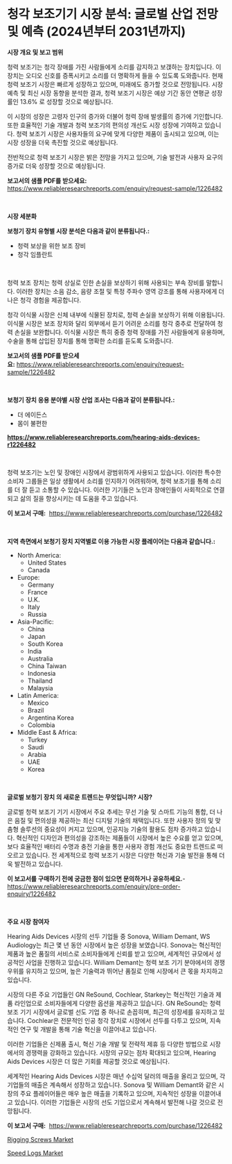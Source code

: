 <p><h1>청각 보조기기 시장 분석: 글로벌 산업 전망 및 예측 (2024년부터 2031년까지)</h1></p><p><strong>시장 개요 및 보고 범위</strong></p>
<p><p>청력 보조기는 청각 장애를 가진 사람들에게 소리를 감지하고 보갡하는 장치입니다. 이 장치는 오디오 신호를 증폭시키고 소리를 더 명확하게 들을 수 있도록 도와줍니다. 현재 청력 보조기 시장은 빠르게 성장하고 있으며, 미래에도 증가할 것으로 전망됩니다. 시장 예측 및 최신 시장 동향을 분석한 결과, 청력 보조기 시장은 예상 기간 동안 연평균 성장률인 13.6% 로 성장할 것으로 예상됩니다.</p><p>이 시장의 성장은 고령자 인구의 증가와 더불어 청력 장애 발생률의 증가에 기인합니다. 또한 효율적인 기술 개발과 청력 보조기의 편의성 개선도 시장 성장에 기여하고 있습니다. 청력 보조기 시장은 사용자들의 요구에 맞게 다양한 제품이 출시되고 있으며, 이는 시장 성장을 더욱 촉진할 것으로 예상됩니다.</p><p>전반적으로 청력 보조기 시장은 밝은 전망을 가지고 있으며, 기술 발전과 사용자 요구의 증가로 더욱 성장할 것으로 예상됩니다.</p></p>
<p><strong>보고서의 샘플 PDF를 받으세요:</strong> <a href="https://www.reliableresearchreports.com/enquiry/request-sample/1226482">https://www.reliableresearchreports.com/enquiry/request-sample/1226482</a></p>
<p>&nbsp;</p>
<p><strong>시장 세분화</strong></p>
<p><strong>보청기 장치 유형별 시장 분석은 다음과 같이 분류됩니다.:</strong></p>
<p><ul><li>청력 보상을 위한 보조 장비</li><li>청각 임플란트</li></ul></p>
<p>&nbsp;</p>
<p><p>청력 보조 장치는 청력 상실로 인한 손실을 보상하기 위해 사용되는 부속 장비를 말합니다. 이러한 장치는 소음 감소, 음량 조절 및 특정 주파수 영역 강조를 통해 사용자에게 더 나은 청각 경험을 제공합니다. </p><p>청각 이식물 시장은 신체 내부에 식물된 장치로, 청력 손실을 보상하기 위해 이용됩니다. 이식물 시장은 보조 장치와 달리 외부에서 듣기 어려운 소리를 청각 중추로 전달하여 청력 손실을 보완합니다. 이식물 시장은 특히 중증 청력 장애를 가진 사람들에게 유용하며, 수술을 통해 삽입된 장치를 통해 명확한 소리를 듣도록 도와줍니다.</p></p>
<p><strong>보고서의 샘플 PDF를 받으세요:</strong>&nbsp;<a href="https://www.reliableresearchreports.com/enquiry/request-sample/1226482">https://www.reliableresearchreports.com/enquiry/request-sample/1226482</a></p>
<p>&nbsp;</p>
<p><strong> 보청기 장치 응용 분야별 시장 산업 조사는 다음과 같이 분류됩니다.:</strong></p>
<p><ul><li>더 에이든스</li><li>몸이 불편한</li></ul></p>
<p><strong><a href="https://www.reliableresearchreports.com/hearing-aids-devices-r1226482">https://www.reliableresearchreports.com/hearing-aids-devices-r1226482</a></strong></p>
<p>&nbsp;</p>
<p><p>청력 보조기는 노인 및 장애인 시장에서 광범위하게 사용되고 있습니다. 이러한 특수한 소비자 그룹들은 일상 생활에서 소리를 인지하기 어려워하며, 청력 보조기를 통해 소리를 더 잘 듣고 소통할 수 있습니다. 이러한 기기들은 노인과 장애인들이 사회적으로 연결되고 삶의 질을 향상시키는 데 도움을 주고 있습니다.</p></p>
<p><strong>이 보고서 구매:</strong>&nbsp; <a href="https://www.reliableresearchreports.com/purchase/1226482">https://www.reliableresearchreports.com/purchase/1226482</a></p>
<p>&nbsp;</p>
<p><strong>지역 측면에서 보청기 장치 지역별로 이용 가능한 시장 플레이어는 다음과 같습니다.:</strong></p>
<p><ul>
    <li>
        North America:
        <ul>
            <li>United States</li>
            <li>Canada</li>
        </ul>
    </li>
    <li>
        Europe:
        <ul>
            <li>Germany</li>
            <li>France</li>
            <li>U.K.</li>
            <li>Italy</li>
            <li>Russia</li>
        </ul>
    </li>
    <li>
        Asia-Pacific:
        <ul>
            <li>China</li>
            <li>Japan</li>
            <li>South Korea</li>
            <li>India</li>
            <li>Australia</li>
            <li>China Taiwan</li>
            <li>Indonesia</li>
            <li>Thailand</li>
            <li>Malaysia</li>
        </ul>
    </li>
    <li>
        Latin America:
        <ul>
            <li>Mexico</li>
            <li>Brazil</li>
            <li>Argentina Korea</li>
            <li>Colombia</li>
        </ul>
    </li>
    <li>
        Middle East & Africa:
        <ul>
            <li>Turkey</li>
            <li>Saudi</li>
            <li>Arabia</li>
            <li>UAE</li>
            <li>Korea</li>
        </ul>
    </li>
    </ul></p>
<p>&nbsp;</p>
<p><strong>글로벌 보청기 장치 의 새로운 트렌드는 무엇입니까? 시장?</strong></p>
<p><p>글로벌 청력 보조기 기기 시장에서 주요 추세는 무선 기술 및 스마트 기능의 통합, 더 나은 음질 및 편의성을 제공하는 최신 디지털 기술의 채택입니다. 또한 사용자 정의 및 맞춤형 솔루션의 중요성이 커지고 있으며, 인공지능 기술의 활용도 점차 증가하고 있습니다. 혁신적인 디자인과 편의성을 강조하는 제품들이 시장에서 높은 수요를 얻고 있으며, 보다 효율적인 배터리 수명과 충전 기술을 통한 사용자 경험 개선도 중요한 트렌드로 떠오르고 있습니다. 전 세계적으로 청력 보조기 시장은 다양한 혁신과 기술 발전을 통해 더욱 발전하고 있습니다.</p></p>
<p><strong>이 보고서를 구매하기 전에 궁금한 점이 있으면 문의하거나 공유하세요.</strong>- <a href="https://www.reliableresearchreports.com/enquiry/pre-order-enquiry/1226482">https://www.reliableresearchreports.com/enquiry/pre-order-enquiry/1226482</a></p>
<p>&nbsp;</p>
<p><strong>주요 시장 참여자</strong></p>
<p><p>Hearing Aids Devices 시장의 선두 기업들 중 Sonova, William Demant, WS Audiology는 최근 몇 년 동안 시장에서 높은 성장을 보였습니다. Sonova는 혁신적인 제품과 높은 품질의 서비스로 소비자들에게 신뢰를 받고 있으며, 세계적인 규모에서 성공적인 사업을 진행하고 있습니다. William Demant는 청력 보조 기기 분야에서의 경쟁 우위를 유지하고 있으며, 높은 기술력과 뛰어난 품질로 인해 시장에서 큰 몫을 차지하고 있습니다.</p><p>시장의 다른 주요 기업들인 GN ReSound, Cochlear, Starkey는 혁신적인 기술과 제품 라인업으로 소비자들에게 다양한 옵션을 제공하고 있습니다. GN ReSound는 청력 보조 기기 시장에서 글로벌 선도 기업 중 하나로 손꼽히며, 최근의 성장세를 유지하고 있습니다. Cochlear은 전문적인 인공 청각 장치로 시장에서 선두를 다투고 있으며, 지속적인 연구 및 개발을 통해 기술 혁신을 이끌어내고 있습니다.</p><p>이러한 기업들은 신제품 출시, 혁신 기술 개발 및 전략적 제휴 등 다양한 방법으로 시장에서의 경쟁력을 강화하고 있습니다. 시장의 규모는 점차 확대되고 있으며, Hearing Aids Devices 시장은 더 많은 기회를 제공할 것으로 예상됩니다.</p><p>세계적인 Hearing Aids Devices 시장은 매년 수십억 달러의 매출을 올리고 있으며, 각 기업들의 매출은 계속해서 성장하고 있습니다. Sonova 및 William Demant와 같은 시장의 주요 플레이어들은 매우 높은 매출을 기록하고 있으며, 지속적인 성장을 이끌어내고 있습니다. 이러한 기업들은 시장의 선도 기업으로서 계속해서 발전해 나갈 것으로 전망됩니다.</p></p>
<p><strong>이 보고서 구매:</strong>&nbsp;&nbsp;<a href="https://www.reliableresearchreports.com/purchase/1226482">https://www.reliableresearchreports.com/purchase/1226482</a></p>
<p><p><a href="https://github.com/myacatherineblakecaczo9vcsw/Market-Research-Report-List-2/blob/main/rigging-screws-market.md">Rigging Screws Market</a></p><p><a href="https://github.com/okotobwrhuteie/Market-Research-Report-List-2/blob/main/speed-logs-market.md">Speed Logs Market</a></p></p>